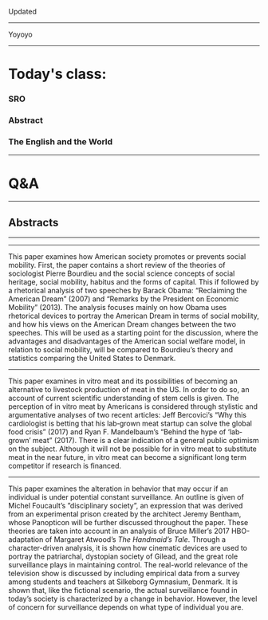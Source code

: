 Updated

----

Yoyoyo

---

<!-- .slide: data-background-color="black" data-background-transition="slide" data-transition-speed="slow" -->

# Today's class: 
### SRO 
### Abstract
### The English and the World

---
<!-- .slide: data-background-color="black" data-background-transition="zoom" data-transition-speed="fast" -->

# Q&A

---
## Abstracts

----

<!-- .slide: data-background-iframe="https://www.gymnasiet.dk/media/1577/srp_abstract_sep_13.pdf" data-background-interactive -->

---

<!-- .element: style="text-align: justify; font-size: 32px; font-family: Georgie" -->
This paper examines how American society promotes or prevents social mobility. First, the paper contains a short review of the theories of sociologist Pierre Bourdieu and the social science concepts of social heritage, social mobility, habitus and the forms of capital. This if followed by a rhetorical analysis of two speeches by Barack Obama: “Reclaiming the American Dream” (2007) and “Remarks by the President on Economic Mobility” (2013). The analysis focuses mainly on how Obama uses rhetorical devices to portray the American Dream in terms of social mobility, and how his views on the American Dream changes between the two speeches. This will be used as a starting point for the discussion, where the advantages and disadvantages of the American social welfare model, in relation to social mobility, will be compared to Bourdieu’s theory and statistics comparing the United States to Denmark.

---

<!-- .element: style="text-align: justify; font-size: 32px; font-family: Georgie" -->
This paper examines in vitro meat and its possibilities of becoming an alternative to livestock production of meat in the US. In order to do so, an account of current scientific understanding of stem cells is given. The perception of in vitro meat by Americans is considered through stylistic and argumentative analyses of two recent articles: Jeff Bercovici’s “Why this cardiologist is betting that his lab‐grown meat startup can solve the global food crisis” (2017) and Ryan F. Mandelbaum’s “Behind the hype of ‘lab‐grown’ meat” (2017). There is a clear indication of a general public optimism on the subject. Although it will not be possible for in vitro meat to substitute meat in the near future, in vitro meat can become a significant long term competitor if research is financed.

---

<!-- .element: style="text-align: justify; font-size: 32px; font-family: Georgie" -->

This paper examines the alteration in behavior that may occur if an individual is under potential constant surveillance. An outline is given of Michel Foucault’s ”disciplinary society”, an expression that was derived from an experimental prison created by the architect Jeremy Bentham, whose Panopticon will be further discussed throughout the paper. These theories are taken into account in an analysis of Bruce Miller’s 2017 HBO-adaptation of Margaret Atwood’s *The Handmaid’s Tale*. Through a character-driven analysis, it is shown how cinematic devices are used to portray the patriarchal, dystopian society of Gilead, and the great role surveillance  plays in maintaining control. The real-world relevance of the television show is discussed by including empirical data from a survey among students and teachers at Silkeborg Gymnasium, Denmark. It is shown that, like the fictional scenario, the actual surveillance found in today’s society is characterized by a change in behavior. However, the level of concern for surveillance depends on what type of individual you are.

